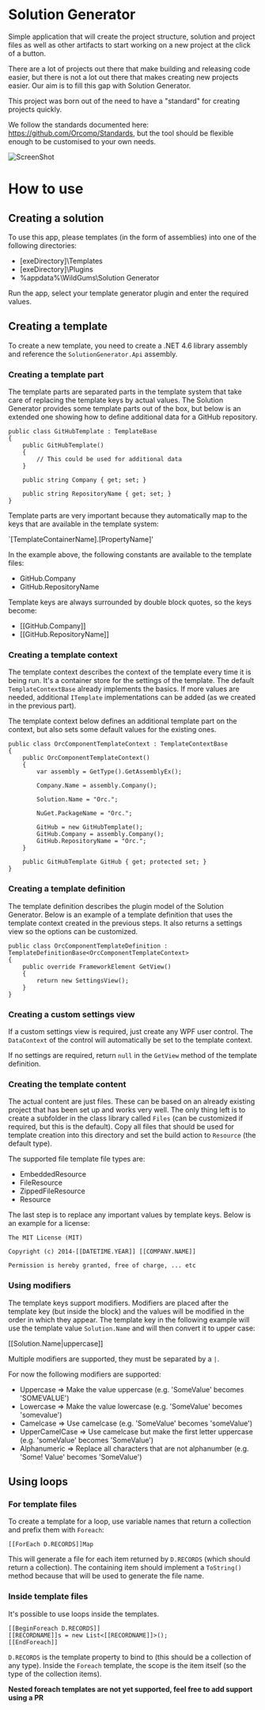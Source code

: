 Solution Generator
==================

Simple application that will create the project structure, solution and project files as well as other artifacts to start working on a new project at the click of a button.

There are a lot of projects out there that make building and releasing code easier, but there is not a lot out there that makes creating new projects easier. Our aim is to fill this gap with Solution Generator.

This project was born out of the need to have a "standard" for creating projects quickly.

We follow the standards documented here: https://github.com/Orcomp/Standards, but the tool should be flexible enough to be customised to your own needs.

![ScreenShot](/doc/img/screenshot.png)

# How to use

## Creating a solution

To use this app, please templates (in the form of assemblies) into one of the following directories:

* [exeDirectory]\Templates
* [exeDirectory]\Plugins
* %appdata%\WildGums\Solution Generator

Run the app, select your template generator plugin and enter the required values.

## Creating a template

To create a new template, you need to create a .NET 4.6 library assembly and reference the `SolutionGenerator.Api` assembly.

### Creating a template part

The template parts are separated parts in the template system that take care of replacing the template keys by actual values. The Solution Generator provides some template parts out of
the box, but below is an extended one showing how to define additional data for a GitHub repository.


    public class GitHubTemplate : TemplateBase
    {
        public GitHubTemplate()
        {
            // This could be used for additional data
        }

        public string Company { get; set; }

        public string RepositoryName { get; set; }
    }


Template parts are very important because they automatically map to the keys that are available in the template system:

`[TemplateContainerName].[PropertyName]'

In the example above, the following constants are available to the template files:

* GitHub.Company
* GitHub.RepositoryName

Template keys are always surrounded by double block quotes, so the keys become:

* [[GitHub.Company]]
* [[GitHub.RepositoryName]]

### Creating a template context

The template context describes the context of the template every time it is being run. It's a container store for the settings of the template. The default `TemplateContextBase` already
implements the basics. If more values are needed, additional `ITemplate` implementations can be added (as we created in the previous part).

The template context below defines an additional template part on the context, but also sets some default values for the existing ones.


    public class OrcComponentTemplateContext : TemplateContextBase
    {
        public OrcComponentTemplateContext()
        {
            var assembly = GetType().GetAssemblyEx();

            Company.Name = assembly.Company();

            Solution.Name = "Orc.";

            NuGet.PackageName = "Orc.";

            GitHub = new GitHubTemplate();
            GitHub.Company = assembly.Company();
            GitHub.RepositoryName = "Orc.";
        }

        public GitHubTemplate GitHub { get; protected set; }
    }


### Creating a template definition

The template definition describes the plugin model of the Solution Generator. Below is an example of a template definition that uses the template context created in the previous 
steps. It also returns a settings view so the options can be customized.


	public class OrcComponentTemplateDefinition : TemplateDefinitionBase<OrcComponentTemplateContext>
	{
		public override FrameworkElement GetView()
		{
			return new SettingsView();
		}
	}


### Creating a custom settings view

If a custom settings view is required, just create any WPF user control. The `DataContext` of the control will automatically be set to the template context. 

If no settings are required, return `null` in the `GetView` method of the template definition.

### Creating the template content

The actual content are just files. These can be based on an already existing project that has been set up and works very well. The only thing left is to create a subfolder in the 
class library called `Files` (can be customized if required, but this is the default). Copy all files that should be used for template creation into this directory and set the
build action to `Resource` (the default type).

The supported file template file types are:

* EmbeddedResource
* FileResource
* ZippedFileResource
* Resource

The last step is to replace any important values by template keys. Below is an example for a license:


	The MIT License (MIT)
	
	Copyright (c) 2014-[[DATETIME.YEAR]] [[COMPANY.NAME]]
	
	Permission is hereby granted, free of charge, ... etc

### Using modifiers

The template keys support modifiers. Modifiers are placed after the template key (but inside the block) and the values will be modified in the order in which they appear. The
template key in the following example will use the template value `Solution.Name` and will then convert it to upper case:

[[Solution.Name|uppercase]]

Multiple modifiers are supported, they must be separated by a `|`.

For now the following modifiers are supported:

* Uppercase => Make the value uppercase (e.g. 'SomeValue' becomes 'SOMEVALUE')
* Lowercase => Make the value lowercase (e.g. 'SomeValue' becomes 'somevalue')
* Camelcase => Use camelcase (e.g. 'SomeValue' becomes 'someValue')
* UpperCamelCase => Use camelcase but make the first letter uppercase (e.g. 'someValue' becomes 'SomeValue')
* Alphanumeric => Replace all characters that are not alphanumber (e.g. 'Some! Value' becomes 'SomeValue')

## Using loops

### For template files

To create a template for a loop, use variable names that return a collection and prefix them with `Foreach`:

	[[ForEach D.RECORDS]]Map

This will generate a file for each item returned by `D.RECORDS` (which should return a collection). The containing item should implement a `ToString()` method because that will be used to generate the file name.

### Inside template files

It's possible to use loops inside the templates.

	[[BeginForeach D.RECORDS]]
	[[RECORDNAME]]s = new List<[[RECORDNAME]]>();
	[[EndForeach]]

`D.RECORDS` is the template property to bind to (this should be a collection of any type). Inside the `Foreach` template, the scope is the item itself (so the type of the collection items).

**Nested foreach templates are not yet supported, feel free to add support using a PR**
